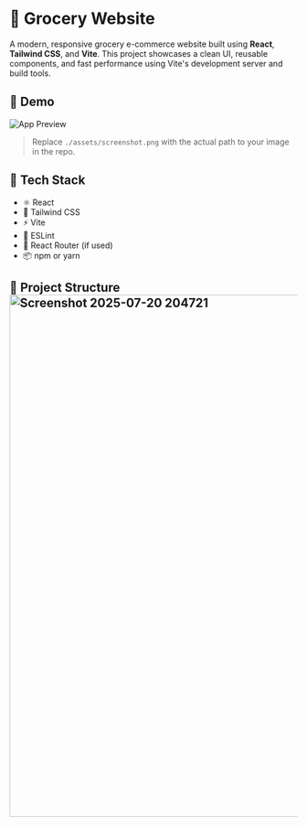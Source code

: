 # 🛒 Grocery Website

A modern, responsive grocery e-commerce website built using **React**, **Tailwind CSS**, and **Vite**. This project showcases a clean UI, reusable components, and fast performance using Vite's development server and build tools.

## 🚀 Demo

![App Preview](./assets/screenshot.png)

> Replace `./assets/screenshot.png` with the actual path to your image in the repo.

## 🧰 Tech Stack

- ⚛️ React
- 💨 Tailwind CSS
- ⚡ Vite
- 🧹 ESLint
- 🔄 React Router (if used)
- 📦 npm or yarn

## 📁 Project Structure<img width="1919" height="913" alt="Screenshot 2025-07-20 204721" src="https://github.com/user-attachments/assets/01d35838-2afe-4f6f-93ce-324962086938" />


